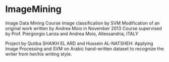 # ImageMining
Image Data Mining Course
Image classification by SVM
Modification of an original work written by Andrea Moio in November 2013
Course supervised by Prof. Piergiorgio Lanza and Andrea Moio, Allessandria, ITALY

Project by Qutiba SHAIKH EL ARD and Hussein AL-NATSHEH: Applying Image Processing and SVM on Arabic hand-written dataset to recognize the writer from her/his writing style.

